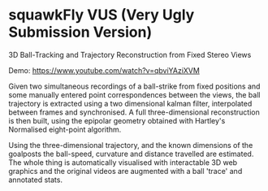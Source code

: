 # squawkFly VUS (Very Ugly Submission Version)

3D Ball-Tracking and Trajectory Reconstruction from Fixed Stereo Views

Demo: https://www.youtube.com/watch?v=qbviYAziXVM

Given two simultaneous recordings of a ball-strike from fixed positions and some manually entered point correspondences between the views, the ball trajectory is extracted using a two dimensional kalman filter, interpolated between frames and synchronised. A full three-dimensional reconstruction is then built, using the epipolar geometry obtained with Hartley's Normalised eight-point algorithm.

Using the three-dimensional trajectory, and the known dimensions of the goalposts the ball-speed, curvature and distance travelled are estimated. The whole thing is automatically visualised with interactable 3D web graphics and the original videos are augmented with a ball 'trace' and annotated stats.
